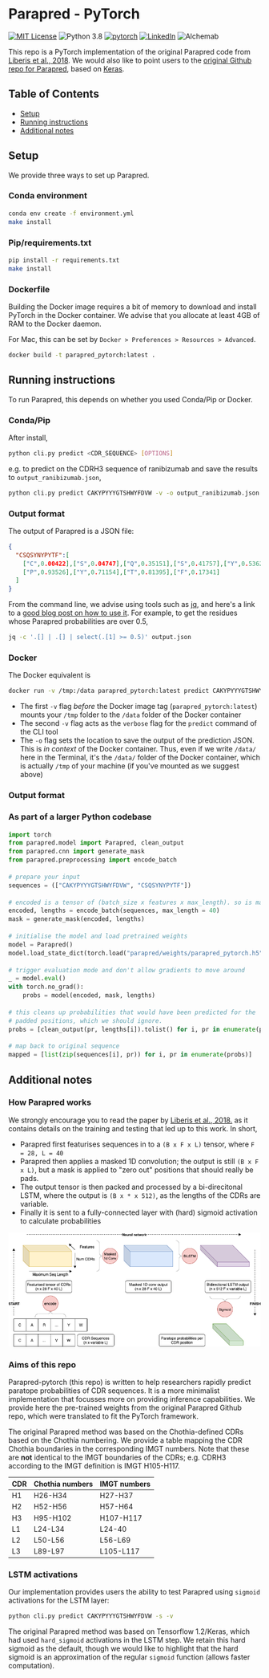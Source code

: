 # Parapred - PyTorch

[![MIT License](https://img.shields.io/static/v1?label=license&message=MIT&color=green&style=flat-square)](https://opensource.org/licenses/MIT)
![Python 3.8](https://img.shields.io/static/v1?label=python&message=3.8&color=blue&style=flat-square)
[![pytorch](https://img.shields.io/static/v1?label=pytorch&message=1.7.0&color=blue&style=flat-square)](https://pytorch.org/)
[![LinkedIn](https://img.shields.io/badge/LinkedIn-blue?style=flat&logo=linkedin&labelColor=blue)](https://www.linkedin.com/company/alchemab-therapeutics-ltd/)
![Alchemab](https://img.shields.io/twitter/follow/alchemabtx?style=social)


This repo is a PyTorch implementation of the original Parapred code from [Liberis
et al., 2018](https://academic.oup.com/bioinformatics/article/34/17/2944/4972995). We would also like to point
users to the [original Github repo for Parapred](https://github.com/eliberis/parapred), based on [Keras](https://keras.io/).

## Table of Contents
* [Setup](#setup)
* [Running instructions](#running-instructions)
* [Additional notes](#additional-notes)

## Setup

We provide three ways to set up Parapred.

### Conda environment
```bash
conda env create -f environment.yml
make install
```

### Pip/requirements.txt
```bash
pip install -r requirements.txt
make install
```

### Dockerfile
Building the Docker image requires a bit of memory to download and install PyTorch in the Docker container.
We advise that you allocate at least 4GB of RAM to the Docker daemon.

For Mac, this can be set by `Docker > Preferences > Resources > Advanced`. 

```bash
docker build -t parapred_pytorch:latest .
```

## Running instructions

To run Parapred, this depends on whether you used Conda/Pip or Docker.

### Conda/Pip
After install,
```bash
python cli.py predict <CDR_SEQUENCE> [OPTIONS]
```

e.g. to predict on the CDRH3 sequence of ranibizumab and save the results to `output_ranibizumab.json`,
```bash
python cli.py predict CAKYPYYYGTSHWYFDVW -v -o output_ranibizumab.json
```

### Output format
The output of Parapred is a JSON file:
```json
{
  "CSQSYNYPYTF":[
    ["C",0.00422],["S",0.04747],["Q",0.35151],["S",0.41757],["Y",0.53621],["N",0.83283],["Y",0.78089],
    ["P",0.93526],["Y",0.71154],["T",0.81395],["F",0.17341]
  ]
}
```

From the command line, we advise using tools such as [jq](https://stedolan.github.io/jq/), and here's a link
to a [good blog post on how to use it](https://clarewest.github.io/blog/post/handling-json-data-with-jq/). For
example, to get the residues whose Parapred probabilities are over 0.5,

```bash
jq -c '.[] | .[] | select(.[1] >= 0.5)' output.json
``` 
 

### Docker
The Docker equivalent is
```bash
docker run -v /tmp:/data parapred_pytorch:latest predict CAKYPYYYGTSHWYFDVW -v -o /data/output_ranibizumab.json
```
* The first `-v` flag _before_ the Docker image tag (`parapred_pytorch:latest`) mounts your `/tmp` folder to the `/data`
folder of the Docker container
* The second `-v` flag acts as the `verbose` flag for the `predict` command of the CLI tool
* The `-o` flag sets the location to save the output of the prediction JSON. This is _in context_ of the Docker
container. Thus, even if we write `/data/` here in the Terminal, it's the `/data/` folder of the Docker container,
which is actually `/tmp` of your machine (if you've mounted as we suggest above)

### Output format  

### As part of a larger Python codebase
```python
import torch
from parapred.model import Parapred, clean_output
from parapred.cnn import generate_mask
from parapred.preprocessing import encode_batch

# prepare your input
sequences = (["CAKYPYYYGTSHWYFDVW", "CSQSYNYPYTF"])

# encoded is a tensor of (batch_size x features x max_length). so is mask.
encoded, lengths = encode_batch(sequences, max_length = 40)
mask = generate_mask(encoded, lengths)

# initialise the model and load pretrained weights
model = Parapred()
model.load_state_dict(torch.load("parapred/weights/parapred_pytorch.h5"))

# trigger evaluation mode and don't allow gradients to move around
_ = model.eval()
with torch.no_grad():
    probs = model(encoded, mask, lengths)

# this cleans up probabilities that would have been predicted for the
# padded positions, which we should ignore.
probs = [clean_output(pr, lengths[i]).tolist() for i, pr in enumerate(probs)]
 
# map back to original sequence
mapped = [list(zip(sequences[i], pr)) for i, pr in enumerate(probs)]
```


## Additional notes

### How Parapred works
We strongly encourage you to read the paper by [Liberis
et al., 2018.](https://academic.oup.com/bioinformatics/article/34/17/2944/4972995) as it contains details on
the training and testing that led up to this work. In short, 
* Parapred first featurises sequences in to a `(B x F x L)` tensor, where `F = 28, L = 40`
* Parapred then applies a masked 1D convolution; the output is still `(B x F x L)`, but a mask is applied to
"zero out" positions that should really be pads.
* The output tensor is then packed and processed by a bi-direcitonal LSTM, where the output is
`(B x * x 512)`, as the lengths of the CDRs are variable.
* Finally it is sent to a fully-connected layer with (hard) sigmoid activation to calculate probabilities

![workflow.png](workflow.png)

### Aims of this repo
Parapred-pytorch (this repo) is written to help researchers rapidly predict paratope probabilities of CDR sequences. It
is a more minimalist implementation that focusses more on providing inference capabilities. We provide here the
pre-trained weights from the original Parapred Github repo, which were translated to fit the PyTorch framework.

The original Parapred method was based on the Chothia-defined CDRs based on the Chothia numbering. We provide
a table mapping the CDR Chothia boundaries in the corresponding IMGT numbers. Note that these are **not**
identical to the IMGT boundaries of the CDRs; e.g. CDRH3 according to the IMGT definition is IMGT H105-H117.

| CDR | Chothia numbers | IMGT numbers | 
| --- | --------------- | ------------ |
| H1  |  H26-H34        | H27-H37 |
| H2  |  H52-H56        | H57-H64 |
| H3  |  H95-H102       | H107-H117 |
| L1  |  L24-L34        | L24-40 |
| L2  |  L50-L56        | L56-L69 |
| L3  |  L89-L97 | L105-L117|

### LSTM activations
Our implementation provides users the ability to test Parapred using `sigmoid` activations for the
LSTM layer:

```bash
python cli.py predict CAKYPYYYGTSHWYFDVW -s -v
``` 

The original Parapred method was based on Tensorflow 1.2/Keras, which had used `hard_sigmoid`
activations in the LSTM step. We retain this hard sigmoid as the default, though we would like to highlight
that the hard sigmoid is an approximation of the regular `sigmoid` function (allows faster computation).  